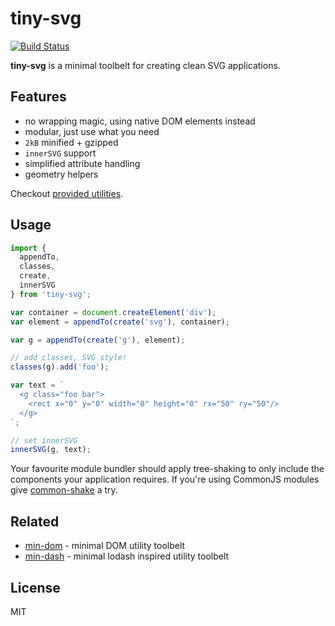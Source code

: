 # tiny-svg

[![Build Status](https://travis-ci.org/bpmn-io/tiny-svg.svg?branch=master)](https://travis-ci.org/bpmn-io/tiny-svg)

__tiny-svg__ is a minimal toolbelt for creating clean SVG applications.


## Features

* no wrapping magic, using native DOM elements instead
* modular, just use what you need
* `2kB` minified + gzipped
* `innerSVG` support
* simplified attribute handling
* geometry helpers

Checkout [provided utilities](./lib).


## Usage

```javascript
import {
  appendTo,
  classes,
  create,
  innerSVG
} from 'tiny-svg';

var container = document.createElement('div');
var element = appendTo(create('svg'), container);

var g = appendTo(create('g'), element);

// add classes, SVG style!
classes(g).add('foo');

var text = `
  <g class="foo bar">
    <rect x="0" y="0" width="0" height="0" rx="50" ry="50"/>
  </g>
`;

// set innerSVG
innerSVG(g, text);
```

Your favourite module bundler should apply tree-shaking to only include the components your application requires. If you're using CommonJS modules give [common-shake](https://github.com/indutny/common-shake) a try.


## Related

* [min-dom](https://github.com/bpmn-io/min-dom) - minimal DOM utility toolbelt
* [min-dash](https://github.com/bpmn-io/min-dash) - minimal lodash inspired utility toolbelt


## License

MIT
